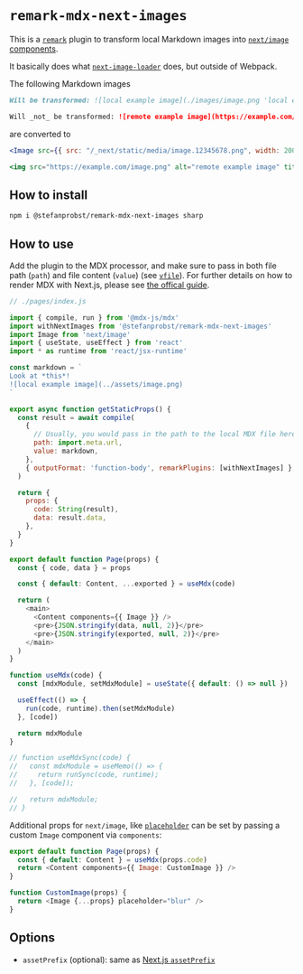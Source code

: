# `remark-mdx-next-images`

This is a [`remark`](https://github.com/remarkjs/remark) plugin to transform local Markdown images
into [`next/image` components](https://nextjs.org/docs/api-reference/next/image).

It basically does what
[`next-image-loader`](https://github.com/vercel/next.js/blob/canary/packages/next/build/webpack/loaders/next-image-loader.js)
does, but outside of Webpack.

The following Markdown images

```md
Will be transformed: ![local example image](./images/image.png 'local example')

Will _not_ be transformed: ![remote example image](https://example.com/image.png 'remote example')
```

are converted to

```jsx
<Image src={{ src: "/_next/static/media/image.12345678.png", width: 200, height: 200 }} alt="local example image" title="local example" />

<img src="https://example.com/image.png" alt="remote example image" title="remote example" />
```

## How to install

```bash
npm i @stefanprobst/remark-mdx-next-images sharp
```

## How to use

Add the plugin to the MDX processor, and make sure to pass in both file path (`path`) and file
content (`value`) (see [`vfile`](https://github.com/vfile/vfile)). For further details on how to
render MDX with Next.js, please see [the offical guide](https://mdxjs.com/guides/mdx-on-demand/).

```js
// ./pages/index.js

import { compile, run } from '@mdx-js/mdx'
import withNextImages from '@stefanprobst/remark-mdx-next-images'
import Image from 'next/image'
import { useState, useEffect } from 'react'
import * as runtime from 'react/jsx-runtime'

const markdown = `
Look at *this*!
![local example image](../assets/image.png)
`

export async function getStaticProps() {
  const result = await compile(
    {
      // Usually, you would pass in the path to the local MDX file here.
      path: import.meta.url,
      value: markdown,
    },
    { outputFormat: 'function-body', remarkPlugins: [withNextImages] },
  )

  return {
    props: {
      code: String(result),
      data: result.data,
    },
  }
}

export default function Page(props) {
  const { code, data } = props

  const { default: Content, ...exported } = useMdx(code)

  return (
    <main>
      <Content components={{ Image }} />
      <pre>{JSON.stringify(data, null, 2)}</pre>
      <pre>{JSON.stringify(exported, null, 2)}</pre>
    </main>
  )
}

function useMdx(code) {
  const [mdxModule, setMdxModule] = useState({ default: () => null })

  useEffect(() => {
    run(code, runtime).then(setMdxModule)
  }, [code])

  return mdxModule
}

// function useMdxSync(code) {
//   const mdxModule = useMemo(() => {
//     return runSync(code, runtime);
//   }, [code]);

//   return mdxModule;
// }
```

Additional props for `next/image`, like
[`placeholder`](https://nextjs.org/docs/api-reference/next/image#placeholder) can be set by passing
a custom `Image` component via `components`:

```js
export default function Page(props) {
  const { default: Content } = useMdx(props.code)
  return <Content components={{ Image: CustomImage }} />
}

function CustomImage(props) {
  return <Image {...props} placeholder="blur" />
}
```

## Options

- `assetPrefix` (optional): same as
  [Next.js `assetPrefix`](https://nextjs.org/docs/api-reference/next.config.js/cdn-support-with-asset-prefix)
